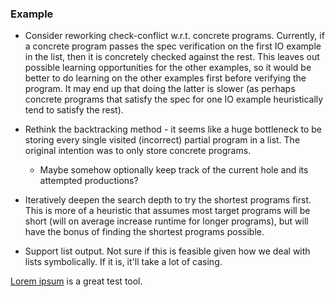 ### Example
* Consider reworking check-conflict w.r.t. concrete programs. Currently, if a concrete program passes the spec verification on the first IO example in the list, then it is concretely checked against the rest. This leaves out possible learning opportunities for the other examples, so it would be better to do learning on the other examples first before verifying the program. It may end up that doing the latter is slower (as perhaps concrete programs that satisfy the spec for one IO example heuristically tend to satisfy the rest).

* Rethink the backtracking method - it seems like a huge bottleneck to be storing every single visited (incorrect) partial program in a list. The original intention was to only store concrete programs.
  - Maybe somehow optionally keep track of the current hole and its attempted productions?

* Iteratively deepen the search depth to try the shortest programs first. This is more of a heuristic that assumes most target programs will be short (will on average increase runtime for longer programs), but will have the bonus of finding the shortest programs possible.

* Support list output. Not sure if this is feasible given how we deal with lists symbolically. If it is, it'll take a lot of casing.

[Lorem ipsum](/lorem.md) is a great test tool.
